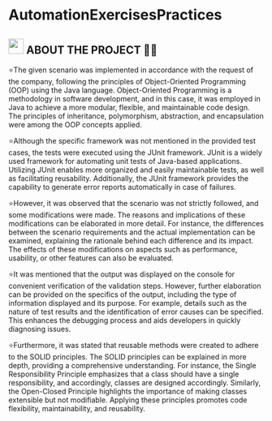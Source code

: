 # AutomationExercisesPractices



##
<h2 align="left"> <img src="https://media2.giphy.com/media/QssGEmpkyEOhBCb7e1/giphy.gif?cid=ecf05e47a0n3gi1bfqntqmob8g9aid1oyj2wr3ds3mg700bl&rid=giphy.gif" width ="30"> ABOUT THE PROJECT 👨‍💻</h2>



⭐The given scenario was implemented in accordance with the request of the company, following the principles of Object-Oriented Programming (OOP) using the Java language. Object-Oriented Programming is a methodology in software development, and in this case, it was employed in Java to achieve a more modular, flexible, and maintainable code design. The principles of inheritance, polymorphism, abstraction, and encapsulation were among the OOP concepts applied.

⭐Although the specific framework was not mentioned in the provided test cases, the tests were executed using the JUnit framework. JUnit is a widely used framework for automating unit tests of Java-based applications. Utilizing JUnit enables more organized and easily maintainable tests, as well as facilitating reusability. Additionally, the JUnit framework provides the capability to generate error reports automatically in case of failures.

⭐However, it was observed that the scenario was not strictly followed, and some modifications were made. The reasons and implications of these modifications can be elaborated in more detail. For instance, the differences between the scenario requirements and the actual implementation can be examined, explaining the rationale behind each difference and its impact. The effects of these modifications on aspects such as performance, usability, or other features can also be evaluated.

⭐It was mentioned that the output was displayed on the console for convenient verification of the validation steps. However, further elaboration can be provided on the specifics of the output, including the type of information displayed and its purpose. For example, details such as the nature of test results and the identification of error causes can be specified. This enhances the debugging process and aids developers in quickly diagnosing issues.

⭐Furthermore, it was stated that reusable methods were created to adhere to the SOLID principles. The SOLID principles can be explained in more depth, providing a comprehensive understanding. For instance, the Single Responsibility Principle emphasizes that a class should have a single responsibility, and accordingly, classes are designed accordingly. Similarly, the Open-Closed Principle highlights the importance of making classes extensible but not modifiable. Applying these principles promotes code flexibility, maintainability, and reusability.
